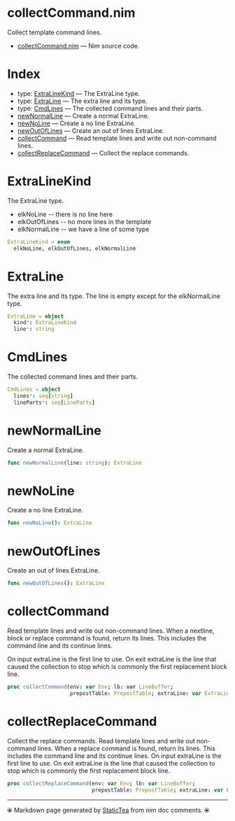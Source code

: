 # collectCommand.nim

Collect template command lines.

* [collectCommand.nim](../src/collectCommand.nim) &mdash; Nim source code.
# Index

* type: [ExtraLineKind](#extralinekind) &mdash; The ExtraLine type.
* type: [ExtraLine](#extraline) &mdash; The extra line and its type.
* type: [CmdLines](#cmdlines) &mdash; The collected command lines and their parts.
* [newNormalLine](#newnormalline) &mdash; Create a normal ExtraLine.
* [newNoLine](#newnoline) &mdash; Create a no line ExtraLine.
* [newOutOfLines](#newoutoflines) &mdash; Create an out of lines ExtraLine.
* [collectCommand](#collectcommand) &mdash; Read template lines and write out non-command lines.
* [collectReplaceCommand](#collectreplacecommand) &mdash; Collect the replace commands.

# ExtraLineKind

The ExtraLine type.
* elkNoLine -- there is no line here
* elkOutOfLines -- no more lines in the template
* elkNormalLine -- we have a line of some type

```nim
ExtraLineKind = enum
  elkNoLine, elkOutOfLines, elkNormalLine
```

# ExtraLine

The extra line and its type. The line is empty except for the elkNormalLine type.

```nim
ExtraLine = object
  kind*: ExtraLineKind
  line*: string

```

# CmdLines

The collected command lines and their parts.

```nim
CmdLines = object
  lines*: seq[string]
  lineParts*: seq[LineParts]

```

# newNormalLine

Create a normal ExtraLine.

```nim
func newNormalLine(line: string): ExtraLine
```

# newNoLine

Create a no line ExtraLine.

```nim
func newNoLine(): ExtraLine
```

# newOutOfLines

Create an out of lines ExtraLine.

```nim
func newOutOfLines(): ExtraLine
```

# collectCommand

Read template lines and write out non-command lines. When a
nextline, block or replace command is found, return its lines.
This includes the command line and its continue lines.

On input extraLine is the first line to use.  On exit extraLine
is the line that caused the collection to stop which is commonly
the first replacement block line.

```nim
proc collectCommand(env: var Env; lb: var LineBuffer;
                    prepostTable: PrepostTable; extraLine: var ExtraLine): CmdLines
```

# collectReplaceCommand

Collect the replace commands.  Read template lines and write out non-command lines. When a replace command is found, return its lines.  This includes the command line and its continue lines. On input extraLine is the first line to use.  On exit extraLine is the line that caused the collection to stop which is commonly the first replacement block line.

```nim
proc collectReplaceCommand(env: var Env; lb: var LineBuffer;
                           prepostTable: PrepostTable; extraLine: var ExtraLine): CmdLines
```


---
⦿ Markdown page generated by [StaticTea](https://github.com/flenniken/statictea/) from nim doc comments. ⦿

